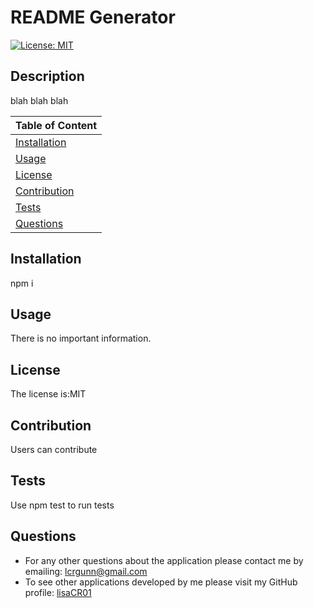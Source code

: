 
  # README Generator

  [![License: MIT](https://img.shields.io/badge/License-MIT-yellow.svg)](https://opensource.org/licenses/MIT)

  ## Description 
  blah blah blah 

  |         Table of Content      |
  | ----------------------------- |
  | [Installation](#installation) |
  | [Usage](#usage)               |
  | [License](#license)           |
  | [Contribution](#contribution) |
  | [Tests](#tests)               |
  | [Questions](#questions)       |
 
  ## Installation 
  npm i
  ## Usage 
  There is no important information.
  ## License 
  The license is:MIT
  ## Contribution 
  Users can contribute
  ## Tests 
  Use npm test to run tests
  ## Questions 
  * For any other questions about the application please contact me by emailing: lcrgunn@gmail.com
  * To see other applications developed by me please visit my GitHub profile: [lisaCR01](https://github.com/lisaCR01/)
